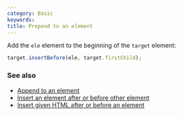 ```yaml
---
category: Basic
keywords:
title: Prepend to an element
---
```


Add the `ele` element to the beginning of the `target` element:

```js
target.insertBefore(ele, target.firstChild);
```

### See also

-   [Append to an element](/append-to-an-element)
-   [Insert an element after or before other element](/insert-an-element-after-or-before-other-element)
-   [Insert given HTML after or before an element](/insert-given-html-after-or-before-an-element)

